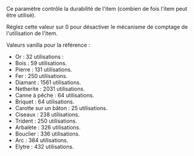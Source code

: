Ce paramètre contrôle la durabilité de l'item (combien de fois l'item peut être utilisé).

Réglez cette valeur sur 0 pour désactiver le mécanisme de comptage de l'utilisation de l'item.

Valeurs vanilla pour la référence :

* Or : 32 utilisations :
* Bois : 59 utilisations.
* Pierre : 131 utilisations.
* Fer : 250 utilisations.
* Diamant : 1561 utilisations.
* Netherite : 2031 utilisations.
* Canne à pêche : 64 utilisations.
* Briquet : 64 utilisations.
* Carotte sur un bâton : 25 utilisations.
* Ciseaux : 238 utilisations.
* Trident : 250 utilisations.
* Arbalète : 326 utilisations.
* Bouclier : 336 utilisations.
* Arc : 384 utilisations.
* Elytre : 432 utilisations.